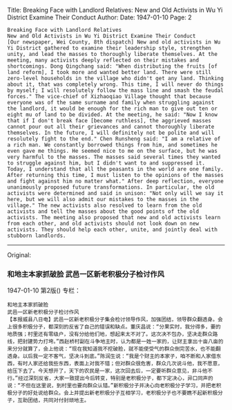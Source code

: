 Title: Breaking Face with Landlord Relatives: New and Old Activists in Wu Yi District Examine Their Conduct
Author:
Date: 1947-01-10
Page: 2

    Breaking Face with Landlord Relatives
    New and Old Activists in Wu Yi District Examine Their Conduct
    [Our newspaper, Wei County, 8th dispatch] New and old activists in Wu Yi District gathered to examine their leadership style, strengthen unity, and lead the masses to thoroughly liberate themselves. At the meeting, many activists deeply reflected on their mistakes and shortcomings. Dong Qingchang said: "When distributing the fruits [of land reform], I took more and wanted better land. There were still zero-level households in the village who didn't get any land. Thinking about it, that was completely wrong. This time, I will never do things by myself; I will resolutely follow the mass line and smash the feudal forces." The vice-chief of Xizhaoqiao Village thought that because everyone was of the same surname and family when struggling against the landlord, it would be enough for the rich man to give out ten or eight mu of land to be divided. At the meeting, he said: "Now I know that if I don't break face [become ruthless], the aggrieved masses cannot pour out all their grievances and cannot thoroughly liberate themselves. In the future, I will definitely not be polite and will resolutely fight to the end." Chen Runsheng said: "I am a relative of a rich man. We constantly borrowed things from him, and sometimes he even gave me things. He seemed nice to me on the surface, but he was very harmful to the masses. The masses said several times they wanted to struggle against him, but I didn't want to and suppressed it. Today, I understand that all the peasants in the world are one family. After returning this time, I must listen to the opinions of the masses and fight against him no matter what." After deep reflection, everyone unanimously proposed future transformations. In particular, the old activists were determined and said in unison: "Not only will we say it here, but we will also admit our mistakes to the masses in the village." The new activists also resolved to learn from the old activists and tell the masses about the good points of the old activists. The meeting also proposed that new and old activists learn from each other, and old activists should not look down on new activists. They should help each other, unite, and jointly deal with stubborn landlords.



<hr /> 

Original: 


### 和地主本家抓破脸  武邑一区新老积极分子检讨作风

1947-01-10
第2版()
专栏：

    和地主本家抓破脸
    武邑一区新老积极分子检讨作风
    【本报威县八日电】武邑一区新老积极分子集会检讨领导作风，加强团结，领导群众翻透身。会上很多积极分子，都深刻的反省了自己的错误和缺点。董庆昌说：“分果实时，我分得多，要的地质强；村里还有零级户，没有分给他们地，想起来太不对了。这次决不包办，坚决走群众路线，把封建势力打垮。”西赵桥村副在斗争地主时，认为都是一姓一家的，让财主拿出十亩八亩的来分分就算了，会上他说：“现在我知道我不挖破脸，就不能使受气的群众倒完苦水，也不能翻透身。以后我一定不客气，坚决斗到底。”陈润生说：“我是个财主的本家子，咱不断和人家借东西，有时人家还给我些东西，表面上对我不错；但对群众很危害，群众几次说斗他，我不愿意，给压下去了。今天想开了，天下的农民是一家，这次回去后，一定要听群众意见，非斗他不行。”经过深刻反省，大家一致提出今后转变，特别是老积极分子，都下定决心，异口同声的说：“不但在这里说，到村里也要向群众认错。”新积极分子并决心向老积极分子学习，并把老积极分子的好处说给群众。会上并提出新老积极分子互相学习，老积极分子也不要瞧不起新积极分子，互助团结，共同对付封顽地主。

